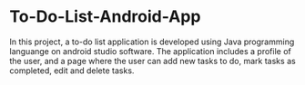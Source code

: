 # To-Do-List-Android-App
 
In this project, a to-do list application is developed using Java programming languange on android studio software. The application includes a profile of the user, 
and a page where the user can add new tasks to do, mark tasks as completed, edit and delete tasks.
